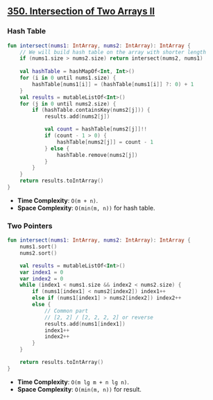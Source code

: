 ## [350. Intersection of Two Arrays II](https://leetcode.com/problems/intersection-of-two-arrays-ii/)
### Hash Table
```kotlin
fun intersect(nums1: IntArray, nums2: IntArray): IntArray {
    // We will build hash table on the array with shorter length
    if (nums1.size > nums2.size) return intersect(nums2, nums1)
    
    val hashTable = hashMapOf<Int, Int>()
    for (i in 0 until nums1.size) {
        hashTable[nums1[i]] = (hashTable[nums1[i]] ?: 0) + 1
    }
    val results = mutableListOf<Int>()
    for (j in 0 until nums2.size) {
        if (hashTable.containsKey(nums2[j])) {
            results.add(nums2[j])

            val count = hashTable[nums2[j]]!!
            if (count - 1 > 0) {
                hashTable[nums2[j]] = count - 1
            } else {
                hashTable.remove(nums2[j])
            }
        }
    }
    return results.toIntArray()
}
```

* **Time Complexity**: `O(m + n)`.
* **Space Complexity**: `O(min(m, n))` for hash table.

### Two Pointers
```kotlin
fun intersect(nums1: IntArray, nums2: IntArray): IntArray {
    nums1.sort()
    nums2.sort()

    val results = mutableListOf<Int>()
    var index1 = 0
    var index2 = 0
    while (index1 < nums1.size && index2 < nums2.size) {
        if (nums1[index1] < nums2[index2]) index1++
        else if (nums1[index1] > nums2[index2]) index2++
        else {
            // Common part
            // [2, 2] / [2, 2, 2, 2] or reverse
            results.add(nums1[index1])
            index1++
            index2++
        }
    }

    return results.toIntArray()
}
```

* **Time Complexity**: `O(m lg m + n lg n)`.
* **Space Complexity**: `O(min(m, n))` for result.
